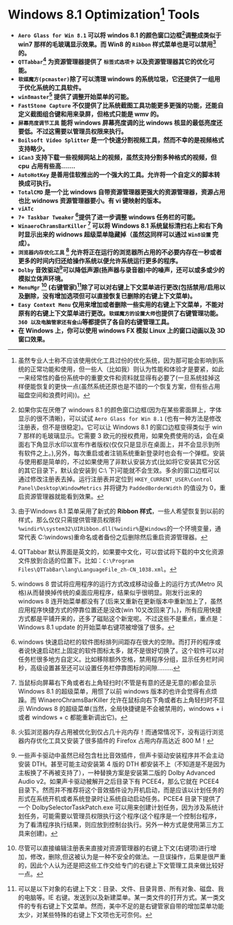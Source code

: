 <link href="../css/style.css" rel="stylesheet" type="text/css" />

# Windows 8.1 Optimization[^op] Tools

+ **`Aero Glass for Win 8.1` 可以将 windos 8.1 的颜色窗口边框[^window-border]调整成类似于 win7 那样的毛玻璃显示效果。而 Win8 的 `Ribbon` 样式菜单也是可以禁用[^ribbon]的。**
+ **`QTTabbar`[^qttabbar] 为资源管理器提供了 `标签式选项卡` 以及资源管理器其它的优化可能。**
+ **`软媒魔方(pcmaster)`除了可以清理 windows 的系统垃圾，它还提供了一组用于优化系统的工具软件。**
+ **`win8master`[^win8master] 提供了调整开始菜单的可能。**
+  **`FastStone Capture` 不仅提供了比系统截图工具功能更多更强的功能，还能自定义截图组合键和用来录屏，但格式只能是 wmv 的。**
+ **`屏幕亮度调节工具` 能将 windows 屏幕亮度调的比 windows 核显的最低亮度还要低。不过这需要以管理员权限来执行。**
+  **`Boilsoft Video Splitter` 是一个快速分割视频工具，然而不幸的是视频格式支持略少。**
+  **`iCan3` 支持下载一些视频网站上的视频，虽然支持分割多种格式的视频，但 cpu 占用有些高…….**
+ **`AutoHotKey` 是善用佳软推出的一个强大的工具。允许将一个自定义的脚本转换成可执行。**
+  **`TotalCMD` 是一个比 windows 自带资源管理器更强大的资源管理器，资源占用也比 widnows 资源管理器要小。有 vi 键映射的版本。**
+ **`viATc`**
+ **`7+ Taskbar Tweaker` [^7tt]提供了进一步调整 windows 任务栏的可能。**
+ **`WinaeroChramsBarKiller`  [^barkill] 可以将 Windows 8.1 系统鼠标清扫右上和右下角时显示出来的 widnows 超级菜单隐藏掉（虽然这同样可以通过 `Win8设置` 完成）。**
+  **`浏览器内存优化工具` [^browser-op] 允许将正在运行的浏览器所占用的不必要内存在一秒或者更多的时间内归还给操作系统以便允许系统运行更多的程序。**
+  **`Dolby` 音效驱动[^dolby]可以降低声源(扬声器与录音器)中的噪声，还可以或多或少的模拟立体声环境。**
+ **`MenuMgr` [^menumgr] (右键管家)[^menumgr2]除了可以对右键上下文菜单进行更改(包括禁用/启用以及删除，没有增加选项但可以直接恢复已删除的右键上下文菜单)。**
+ **`Easy Context Menu` 仅用来增加或者删除一些实用的右键上下文菜单，不能对原有的右键上下文菜单进行更改。`软媒魔方的设置大师`也提供了右键管理功能。 `360 以及电脑管家还有金山`等都提供了各自的右键管理工具。**
+ **在 Windows 上，你可以使用 windows FX 模拟 Linux 上的窗口动画以及 3D 窗口效果。**

[^op]: 虽然专业人士称不应该使用优化工具过份的优化系统，因为那可能会影响到系统的正常功能和使用，但一些人（比如我）则认为性能和体验才是要紧，如此一来经常性的备份系统中的重要文件和资料就显得有必要了(一旦系统挂掉这样便能恢复的更快一点(虽然系统还原也是不错的一个恢复方案，但有些占用磁盘空间和浪费时间))。

[^window-border]: 如果你实在厌倦了 windows 8.1 的颜色窗口边框(因为在某些雾面屏上，字体显示的很不清晰)，可以试试 `Aero Glass for Win 8.1` (也有一种方法是修改注册表，但不是很稳定)。它可以让 Windows 8.1 的窗口边框变得类似于 win 7 那样的毛玻璃显示。它需要 3 欧元的授权费用，如果免费使用的话，会在桌面右下角显示水印以宣布作者版权(仅仅只是显示在桌面上，并不会显示到所有软件之上。),另外，每次重启或者注销系统重新登录时也会有一个弹框。安装与使用都是简单的，不过如果使用了非默认安装方式(比如将它安装其它分区的其它目录下，默认会安装到 C:\ 下)可能就不会生效。多余的窗口边框可以通过修改注册表去掉。运行注册表并定位到 `HKEY_CURRENT_USER\Control Panel\Desktop\WindowMetrics` 并将键为 `PaddedBorderWidth` 的值设为 0，重启资源管理器就能看到效果。 

[^ribbon]: 由于Windows 8.1 菜单采用了新式的 **Ribbon 样式**，一些人希望恢复到以前的样式，那么仅仅只需提供管理员权限将 `%windir%\system32\UIRibbon.dll(%windir%`是`Windows`的一个环境变量，通常代表 C:\windows)重命名或者备份之后删除然后重启资源管理器。

[^win8master]: windows 8 尝试将应用程序的运行方式改成移动设备上的运行方式(Metro 风格)从而替换掉传统的桌面应用程序，结果似乎很明显。刚发行出来的 windows 8 连开始菜单都没有了(后来又重新在更新版本中重新加上了，虽然应用程序快捷方式的停靠位置还是没改(win 10又改回来了)。)，所有应用快捷方式都是平铺开来的，还多了磁贴这个新宠呢。不过这些不是重点，重点是：Windows 8.1 update 的开始菜单右键项被增强了很多。

[^7tt]: windows 快速启动栏的软件图标排列间距存在很大的空隙。而打开的程序或者说快速启动栏上固定的软件图标太多，就不是很好切换了。这个软件可以对任务栏很多地方自定义。比如移除额外空格，禁用程序分组，显示任务栏时间秒，高级设置甚至还可以设置任务栏停靠图标的间隙………

[^barkill]: 当鼠标向屏幕右下角或者右上角轻扫时(不管是有意的还是无意的)都会显示Windows 8.1 的超级菜单，用惯了以前 windows 版本的也许会觉得有点烦躁。而 WinaeroChramsBarKiller 允许在鼠标向右下角或者右上角轻扫时不显示 Windows 8 的超级菜单(当然，全局快捷键是不会被禁用的，windows + i 或者 windows + c 都能重新调出它)。

[^browser-op]: 火狐浏览器内存占用被优化到仅占几十兆内存！而通常情况下，没有运行浏览器内存优化工具又安装了很多插件的 Firefox 占用内存高达近 800 M！

[^dolby]: 一些声卡驱动中虽然已经包含杜比音效插件，但声卡驱动安装程序并不会主动安装 DTH。甚至可能主动安装第 4 版的 DTH 都安装不上（不知道是不是因为主板换了不再被支持了），一种替换方案是安装第二版的 Dolby  Advanced Audio v2。如果声卡驱动被解开之后目录下有 PCEE4，那么它就在 PCEE4 目录下。然而并不推荐将这个音效插件设为开机启动，而是应该以计划任务的形式在系统开机或者系统登录时让系统自动启动任务。PCEE4 目录下提供了一个 DolbySelectorTaskPatch.exe 可以用来创建计划任务，因为涉及系统计划任务，可能需要以管理员权限执行这个程序(这个程序是一个控制台程序，为了看清程序执行结果，则应放到控制台执行。另外一种方式是使用第三方工具来创建)。

[^menumgr]: 尽管可以直接编辑注册表来直接对资源管理器的右键上下文(右键项)进行增加，修改，删除,但这被认为是一种不安全的做法。一旦误操作，后果是很严重的，因此个人认为还是把这些工作交给专门的右键上下文管理工具来做比较好一点。

[^menumgr2]: 可以是以下对象的右键上下文：目录、文件、目录背景、所有对象、磁盘、我的电脑等。IE 右键。发送到以及新建菜单。某一类文件的打开方式。某一类文件的专有右键上下文菜单。然而，美中不足的是右键管家自带的增加菜单功能太少，对某些特殊的右键上下文项也无可奈何。

[^qttabbar]: QTTabbar 默认界面是英文的，如果要中文化，可以尝试将下载的中文化资源文件放到合适的位置下。比如：`C:\Program Files\QTTabBar\lang\LanguageFile_zh-CN_1038.xml`。